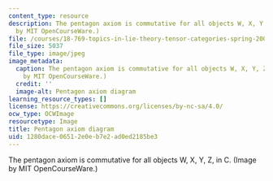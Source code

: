 ```yaml
---
content_type: resource
description: The pentagon axiom is commutative for all objects W, X, Y, Z, in C. (Image
  by MIT OpenCourseWare.)
file: /courses/18-769-topics-in-lie-theory-tensor-categories-spring-2009/1280dace06512e0eb7e2ad0ed2185be3_18-769s09-th.jpg
file_size: 5037
file_type: image/jpeg
image_metadata:
  caption: The pentagon axiom is commutative for all objects W, X, Y, Z, in C. (Image
    by MIT OpenCourseWare.)
  credit: ''
  image-alt: Pentagon axiom diagram
learning_resource_types: []
license: https://creativecommons.org/licenses/by-nc-sa/4.0/
ocw_type: OCWImage
resourcetype: Image
title: Pentagon axiom diagram
uid: 1280dace-0651-2e0e-b7e2-ad0ed2185be3
---
```

The pentagon axiom is commutative for all objects W, X, Y, Z, in C. (Image by MIT OpenCourseWare.)